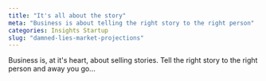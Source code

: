 ```yaml
---
title: "It's all about the story"
meta: "Business is about telling the right story to the right person"
categories: Insights Startup
slug: "damned-lies-market-projections"
---
```


Business is, at it's heart, about selling stories.  Tell the right story to the right person and away you go...